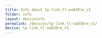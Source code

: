 ```yaml
---
title: Info about tp-link_tl-wa830re_v1
folder: info
layout: deviceinfo
permalink: /devices/tp-link_tl-wa830re_v1/
device: tp-link_tl-wa830re_v1
---
```

